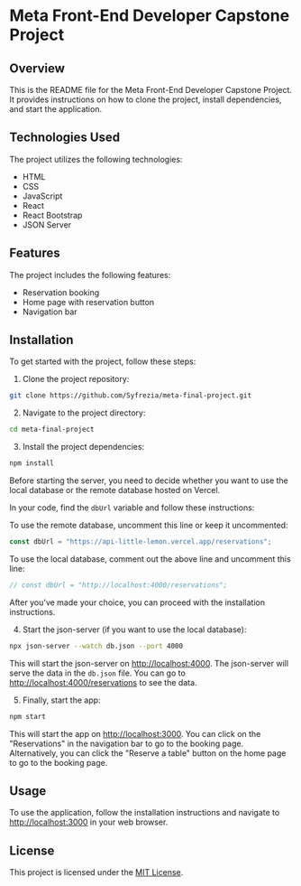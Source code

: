 # Meta Front-End Developer Capstone Project

## Overview

This is the README file for the Meta Front-End Developer Capstone Project. It provides instructions on how to clone the project, install dependencies, and start the application.

## Technologies Used

The project utilizes the following technologies:

- HTML
- CSS
- JavaScript
- React
- React Bootstrap
- JSON Server

## Features

The project includes the following features:

- Reservation booking
- Home page with reservation button
- Navigation bar

## Installation

To get started with the project, follow these steps:

1. Clone the project repository:

```bash
git clone https://github.com/Syfrezia/meta-final-project.git
```

2. Navigate to the project directory:

```bash
cd meta-final-project
```

3. Install the project dependencies:

```bash
npm install
```

Before starting the server, you need to decide whether you want to use the local database or the remote database hosted on Vercel.

In your code, find the `dbUrl` variable and follow these instructions:

To use the remote database, uncomment this line or keep it uncommented:
  ```javascript
  const dbUrl = "https://api-little-lemon.vercel.app/reservations";
  ```

To use the local database, comment out the above line and uncomment this line:

```javascript
// const dbUrl = "http://localhost:4000/reservations";
```

After you've made your choice, you can proceed with the installation instructions.

4. Start the json-server (if you want to use the local database):

  ```bash
  npx json-server --watch db.json --port 4000
  ```

This will start the json-server on [http://localhost:4000](http://localhost:4000). The json-server will serve the data in the `db.json` file. You can go to [http://localhost:4000/reservations](http://localhost:4000/reservations) to see the data.

5. Finally, start the app:

```bash
npm start
```

This will start the app on [http://localhost:3000](http://localhost:3000). You can click on the "Reservations" in the navigation bar to go to the booking page. Alternatively, you can click the "Reserve a table" button on the home page to go to the booking page.

## Usage

To use the application, follow the installation instructions and navigate to [http://localhost:3000](http://localhost:3000) in your web browser.

## License

This project is licensed under the [MIT License](LICENSE).
